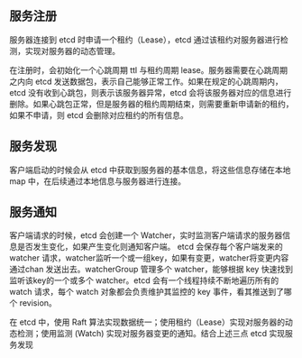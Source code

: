## 服务注册
服务器连接到 etcd 时申请一个租约（Lease），etcd 通过该租约对服务器进行检测，实现对服务器的动态管理。

在注册时，会初始化一个心跳周期 ttl 与租约周期 lease。服务器需要在心跳周期之内向 etcd 发送数据包，表示自己能够正常工作。如果在规定的心跳周期内，etcd 没有收到心跳包，则表示该服务器异常，etcd 会将该服务器对应的信息进行删除。如果心跳包正常，但是服务器的租约周期结束，则需要重新申请新的租约，如果不申请，则 etcd 会删除对应租约的所有信息。

## 服务发现
客户端启动的时候会从 etcd 中获取到服务器的基本信息，将这些信息存储在本地 map 中，在后续通过本地信息与服务器进行连接。

## 服务通知
客户端请求的时候，etcd 会创建一个 Watcher，实时监测客户端请求的服务器信息是否发生变化，如果产生变化则通知客户端。
etcd 会保存每个客户端发来的 watcher 请求，watcher监听一个或一组key，如果有变更，watcher将变更内容通过chan 发送出去。watcherGroup 管理多个 watcher，能够根据 key 快速找到监听该key的一个或多个 watcher。etcd 会有一个线程持续不断地遍历所有的 watch 请求，每个 watch 对象都会负责维护其监控的 key 事件，看其推送到了哪个 revision。

在 etcd 中，使用 Raft 算法实现数据统一；使用租约（Lease）实现对服务器的动态检测；使用监测 (Watch) 实现对服务器变更的通知。结合上述三点 etcd 实现服务发现